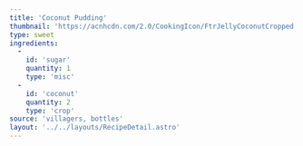 ```yaml
---
title: 'Coconut Pudding'
thumbnail: 'https://acnhcdn.com/2.0/CookingIcon/FtrJellyCoconutCropped.png'
type: sweet
ingredients:
  -
    id: 'sugar'
    quantity: 1
    type: 'misc'
  -
    id: 'coconut'
    quantity: 2
    type: 'crop'
source: 'villagers, bottles'
layout: '../../layouts/RecipeDetail.astro'
---
```

